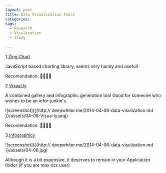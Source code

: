 ```yaml
---
layout: post
title: Data Visualization Tools
categories: 
tags:
  - Research 
  - Visulization
  - Study
  
---
```



1.[Zing Chart](http://www.zingchart.com)

JavaScript based charting library, seems very handy and usefull

Recomendation: 

2.[Visual.ly](http://create.visual.ly) 

A combined gallery and infographic generation tool Good for someone who wishes to be an infor-junkie's 

![screenshot]({{http:// deepwhiter.me/2014-04-06-data-visulization.md }}/assets/04-06-Visua-ly.png)

Recomendation: 

3.[Infographics](http://www.jumsoft.com/infographics/) 

![screenshot]({{http:// deepwhiter.me/2014-04-06-data-visulization.md }}/assets/04-06.jpg)

Although it is a bit expensive, it deserves to remain in your Application folder (if you are max osx user)









